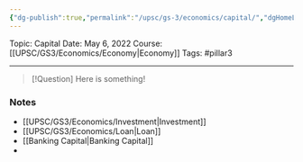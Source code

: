 ```yaml
---
{"dg-publish":true,"permalink":"/upsc/gs-3/economics/capital/","dgHomeLink":true,"dgPassFrontmatter":false}
---
```


Topic: Capital
Date: May 6, 2022
Course: [[UPSC/GS3/Economics/Economy|Economy]]
Tags: #pillar3 

---

> [!Question]
> Here is something! 


### Notes
- [[UPSC/GS3/Economics/Investment|Investment]]
- [[UPSC/GS3/Economics/Loan|Loan]]
- [[Banking Capital|Banking Capital]]
- 



